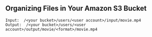 
## Organizing Files in Your Amazon S3 Bucket

```
Input:  /<your bucket>/users/<user account>/input/movie.mp4
Output:  /<your bucket>/users/<user account>/output/movie/<format>/movie.mp4
```
